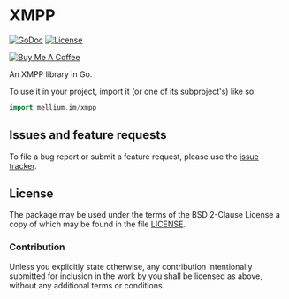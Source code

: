# XMPP

[![GoDoc](https://godoc.org/mellium.im/xmpp?status.svg)](https://godoc.org/mellium.im/xmpp)
[![License](https://img.shields.io/badge/license-FreeBSD-blue.svg)](https://opensource.org/licenses/BSD-2-Clause)

[![Buy Me A Coffee](https://www.buymeacoffee.com/assets/img/custom_images/purple_img.png)](https://www.buymeacoffee.com/samwhited)

An XMPP library in Go.

To use it in your project, import it (or one of its subproject's) like so:

```go
import mellium.im/xmpp
```

## Issues and feature requests

To file a bug report or submit a feature request, please use the
[issue tracker][issues].

## License

The package may be used under the terms of the BSD 2-Clause License a copy of
which may be found in the file [LICENSE].

### Contribution

Unless you explicitly state otherwise, any contribution intentionally submitted
for inclusion in the work by you shall be licensed as above, without any
additional terms or conditions.

[issues]: https://bitbucket.org/mellium/xmpp/issues?status=new&status=open
[LICENSE]: ./LICENSE

